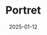 ---
date: 2025-01-12
title: Portret
categories: ["Mannen", "Vrouwen","Kinderen"]
resources:
  - src: khardur_Photo_of_sunset_at_a_river_thats_busy_with_boats_827403fd-96ee-49e2-a2c1-34472d878806.png
    params:
      cover: true
---
